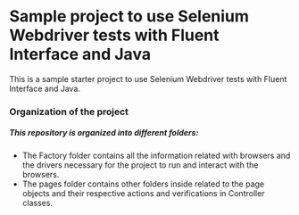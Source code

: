 # Sample project to use Selenium Webdriver tests with Fluent Interface and Java

This is a sample starter project to use Selenium Webdriver tests with Fluent Interface and Java.

### Organization of the project

##### This repository is organized into different folders:
* The Factory folder contains all the information related with browsers and the drivers necessary for the project to run and interact with the browsers.
* The pages folder contains other folders inside related to the page objects and their respective actions and verifications in Controller classes.
